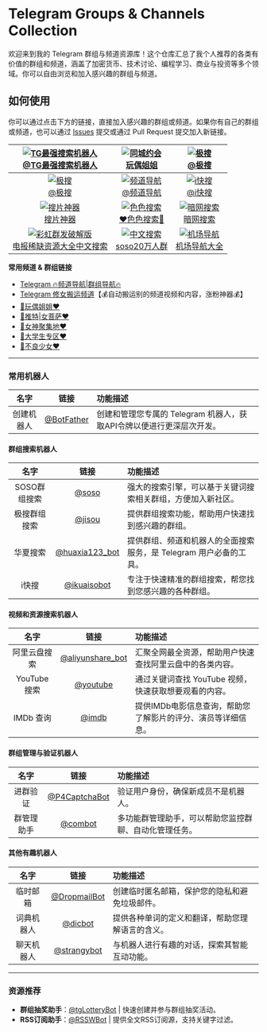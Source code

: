 # Telegram Groups & Channels Collection

欢迎来到我的 Telegram 群组与频道资源库！这个仓库汇总了我个人推荐的各类有价值的群组和频道，涵盖了加密货币、技术讨论、编程学习、商业与投资等多个领域。你可以自由浏览和加入感兴趣的群组与频道。

## 如何使用

你可以通过点击下方的链接，直接加入感兴趣的群组或频道。如果你有自己的群组或频道，也可以通过 [Issues](https://github.com/your-username/telegram-channels/issues) 提交或通过 Pull Request 提交加入新链接。

| [![TG最强搜索机器人](https://i.imgur.com/uTMZCDf.png)<br>@TG最强搜索机器人](https://t.me/BJXsearch) | [![同城约会](https://i.imgur.com/hFz9t0f.png)<br>玩偶姐姐](https://t.me/GFnightclub)  | [![极搜](https://i.imgur.com/we9lyse.jpeg)<br>@极搜](https://t.me/super_telegram_search_CN) |
|:---:|:---:|:---:|
|[![极搜](https://i.imgur.com/1VoAGvh.png)<br>@极搜](https://t.me/jisou2bot?start=a_6294881820) | [![频道导航](https://i.imgur.com/31YFV0f.png)<br>@频道导航](https://tgdh.github.io/) |[![i快搜](https://i.imgur.com/CsCtOBH.png)<br>@i快搜](https://t.me/ikuaisobot?start=7352210715)|
| [![搜片神器](https://i.imgur.com/SVox0Se.png)<br>搜片神器](https://t.me/soupianshenqibar) |  [![色色搜索](https://i.imgur.com/pwNAjvK.png)<br>❤️色色搜索🔞](https://t.me/sesesearchbar) | [![暗网搜索](https://i.imgur.com/woGNZUA.png)<br>暗网搜索](https://t.me/anwangsousuobar) |
| [![彩虹群发破解版](https://i.imgur.com/1CsNGPN.jpeg)<br>电报稀缺资源大全中文搜索](https://t.me/sousou20w) | [![中文搜索](https://i.imgur.com/OWV7rdZ.png)<br>soso20万人群](https://t.me/sousou20w) |[![机场导航](https://i.imgur.com/yhw5VPW.png)<br>机场导航大全](https://jichangvpn.github.io/) |

**常用频道 & 群组链接**  
- [Telegram 🔥频道导航|群组导航🔥](https://t.me/tgpddh)  
- [Telegram 修女搬运频道](https://t.me/xiunvbanyun)【💰自动搬运别的频道视频和内容，涨粉神器💰】  
- [🔞玩偶姐姐❤️](https://t.me/+RSwm4w2RoUA4N2Nl)  
- [🔞推特|女菩萨❤️](https://t.me/+RSwm4w2RoUA4N2Nl)  
- [🔞女神聚集地❤️](https://t.me/+fnN-ekSxyzNlYTY1)  
- [🔞大学生专区❤️](https://t.me/+xys36k-y9Rk2OTQx)  
- [🔞不良少女❤️](https://t.me/+JSktL905RudlZmVl)

---

### 常用机器人

| 名字        | 链接  | 功能描述     |
| :---:       | :---: | :--- |
| 创建机器人  | [@BotFather](https://t.me/BotFather) | 创建和管理您专属的 Telegram 机器人，获取API令牌以便进行更深层次开发。 |

#### 群组搜索机器人
| 名字        | 链接  | 功能描述     |
| :---:       | :---: | :--- |
| SOSO群组搜索 | [@soso](https://t.me/sosoo?start=a_7202424896) | 强大的搜索引擎，可以基于关键词搜索相关群组，方便加入新社区。 |
| 极搜群组搜索 | [@jisou](https://t.me/jisou2bot?start=a_7202424896) | 提供群组搜索功能，帮助用户快速找到感兴趣的群组。 |
| 华夏搜索    | [@huaxia123_bot](https://t.me/huaxia123_bot?start=pRtPVwfpWEBFGb0hVYqZDphA3pWYZSNP) | 提供群组、频道和机器人的全面搜索服务，是 Telegram 用户必备的工具。 |
| i快搜       | [@ikuaisobot](https://t.me/ikuaisobot?start=6294881820) | 专注于快速精准的群组搜索，帮您找到您感兴趣的各种群组。 |

#### 视频和资源搜索机器人
| 名字         | 链接 | 功能描述     |
| :---:        | :---: | :--- |
| 阿里云盘搜索 | [@aliyunshare_bot](https://t.me/aliyunshare_bot) | 汇聚全网最全资源，帮助用户快速查找阿里云盘中的各类内容。 |
| YouTube 搜索 | [@youtube](https://t.me/youtube) | 通过关键词查找 YouTube 视频，快速获取想要观看的内容。 |
| IMDb 查询    | [@imdb](https://t.me/imdb) | 提供IMDb电影信息查询，帮助您了解影片的评分、演员等详细信息。 |

#### 群组管理与验证机器人
| 名字         | 链接  | 功能描述     |
| :---:        | :---: | :--- |
| 进群验证     | [@P4CaptchaBot](https://t.me/P4CaptchaBot) | 验证用户身份，确保新成员不是机器人。 |
| 群管理助手   | [@combot](https://t.me/combot) | 多功能群管理助手，可以帮助您监控群聊、自动化管理任务。 |

#### 其他有趣机器人
| 名字        | 链接  | 功能描述     |
| :---:       | :---: | :--- |
| 临时邮箱     | [@DropmailBot](https://t.me/DropmailBot) | 创建临时匿名邮箱，保护您的隐私和避免垃圾邮件。 |
| 词典机器人   | [@dicbot](https://t.me/dicbot) | 提供各种单词的定义和翻译，帮助您理解语言的含义。 |
| 聊天机器人   | [@strangybot](https://t.me/strangybot) | 与机器人进行有趣的对话，探索其智能互动功能。 |

---

### 资源推荐
- **群组抽奖助手**：[@tgLotteryBot](https://t.me/tgLotteryBot) | 快速创建并参与群组抽奖活动。  
- **RSS订阅助手**：[@RSSWBot](https://t.me/RSSWBot) | 提供全文RSS订阅源，支持关键字过滤。


